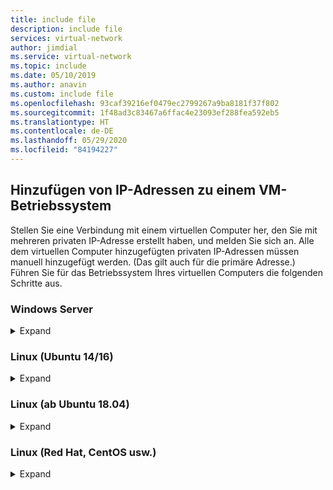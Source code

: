 ```yaml
---
title: include file
description: include file
services: virtual-network
author: jimdial
ms.service: virtual-network
ms.topic: include
ms.date: 05/10/2019
ms.author: anavin
ms.custom: include file
ms.openlocfilehash: 93caf39216ef0479ec2799267a9ba8181f37f802
ms.sourcegitcommit: 1f48ad3c83467a6ffac4e23093ef288fea592eb5
ms.translationtype: HT
ms.contentlocale: de-DE
ms.lasthandoff: 05/29/2020
ms.locfileid: "84194227"
---
```

## <a name="add-ip-addresses-to-a-vm-operating-system"></a><a name="os-config"></a>Hinzufügen von IP-Adressen zu einem VM-Betriebssystem

Stellen Sie eine Verbindung mit einem virtuellen Computer her, den Sie mit mehreren privaten IP-Adresse erstellt haben, und melden Sie sich an. Alle dem virtuellen Computer hinzugefügten privaten IP-Adressen müssen manuell hinzugefügt werden. (Das gilt auch für die primäre Adresse.) Führen Sie für das Betriebssystem Ihres virtuellen Computers die folgenden Schritte aus.

### <a name="windows-server"></a>Windows Server
<details>
  <summary>Expand</summary>

1. Geben Sie an einer Eingabeaufforderung den Befehl *ipconfig /all*ein.  Sie können nur die *primäre* private Adresse anzeigen (über DHCP).
2. Geben Sie an der Eingabeaufforderung *ncpa.cpl* ein, um das Fenster **Netzwerkverbindungen** zu öffnen.
3. Öffnen Sie die Eigenschaften für den entsprechenden Adapter: **Ethernet**.
4. Doppelklicken Sie auf „Internetprotokoll, Version 4“ (IPv4).
5. Wählen Sie **Folgende IP-Adresse verwenden** aus, und geben Sie die folgenden Werte ein:

    * **IP-Adresse**: Geben Sie die *primäre* private IP-Adresse ein.
    * **Subnetzmaske**: Wird basierend auf Ihrem Subnetz festgelegt. Wenn das Subnetz beispielsweise ein /24-Subnetz ist, lautet die Subnetzmaske „255.255.255.0“.
    * **Standardgateway**: Die erste IP-Adresse im Subnetz. Wenn das Subnetz „10.0.0.1/24“ ist, lautet die Gateway-IP-Adresse „10.0.0.0/24“.
    * Wählen Sie **Folgende DNS-Serveradressen verwenden** aus, und geben Sie die folgenden Werte ein:
        * **Bevorzugter DNS-Server**: Geben Sie „168.63.129.16“ ein, falls Sie nicht Ihren eigenen DNS-Server verwenden.  Wenn Sie Ihren eigenen DNS-Server verwenden, geben Sie die IP-Adresse für Ihren Server ein.  (Bei einem alternativen DNS-Server können Sie eine beliebige öffentliche DNS-Serveradresse auswählen.)
    * Wählen Sie die Schaltfläche **Erweitert** aus, und fügen Sie zusätzliche IP-Adressen hinzu. Fügen Sie jede der sekundären privaten IP-Adressen, die Sie in einem vorherigen Schritt der Azure-Netzwerkschnittstelle hinzugefügt haben, der Windows-Netzwerkschnittstelle hinzu, die der primären IP-Adresse der Azure-Netzwerkschnittstelle zugewiesen ist.

        Die öffentliche IP-Adresse sollte niemals manuell einem virtuellen Azure-Computer innerhalb des Betriebssystems des virtuellen Computers zugewiesen werden. Wenn Sie die IP-Adresse im Betriebssystem manuell festlegen, stellen Sie sicher, dass es sich um dieselbe Adresse wie die private IP-Adresse handelt, die der Azure-[Netzwerkschnittstelle](../articles/virtual-network/virtual-network-network-interface-addresses.md#change-ip-address-settings) zugewiesen ist. Andernfalls kann die Verbindung mit dem virtuellen Computer verloren gehen. Erfahren Sie mehr über Einstellungen für [private IP-Adressen](../articles/virtual-network/virtual-network-network-interface-addresses.md#private). Eine öffentliche Azure-IP-Adresse sollte niemals im Betriebssystem zugewiesen werden.

    * Klicken Sie auf **OK**, um die TCP/IP-Einstellungen zu schließen, und dann erneut auf **OK**, um die Adaptereinstellungen zu schließen. Die RDP-Verbindung wird wiederhergestellt.

6. Geben Sie an einer Eingabeaufforderung den Befehl *ipconfig /all*ein. Überprüfen Sie, ob alle hinzugefügten IP-Adressen angezeigt werden und DHCP deaktiviert ist.
7. Konfigurieren Sie Windows so, dass die private IP-Adresse der primären IP-Konfiguration in Azure als die primäre IP-Adresse für Windows verwendet wird. Ausführliche Informationen finden Sie unter [No Internet access from Azure Windows VM that has multiple IP addresses](https://support.microsoft.com/help/4040882/no-internet-access-from-azure-windows-vm-that-has-multiple-ip-addresse) (Kein Internetzugriff über einen virtuellen Azure Windows-Computer mit mehreren IP-Adressen). 

### <a name="validation-windows-server"></a>Überprüfung (Windows Server)

Um sicherzustellen, dass Sie mit Ihrer sekundären IP-Konfiguration über die ihr zugeordneten öffentlichen IP-Adresse eine Verbindung mit dem Internet herstellen können. Sobald Sie sie anhand der oben beschriebenen Schritte ordnungsgemäß hinzugefügt haben, verwenden Sie den folgenden Befehl (ersetzen Sie 10.0.0.7 durch die sekundäre, private IP-Adresse):

```bash
ping -S 10.0.0.7 outlook.com
```
>[!NOTE]
>Bei sekundären IP-Konfigurationen können Sie das Internet nur pingen, wenn der Konfiguration eine öffentliche IP-Adresse zugeordnet ist. Bei primären IP-Konfigurationen ist keine öffentliche IP-Adresse zum Pingen des Internets erforderlich.
</details>

### <a name="linux-ubuntu-1416"></a>Linux (Ubuntu 14/16)
<details>
  <summary>Expand</summary>
Es wird empfohlen, die aktuelle Dokumentation für Ihre Linux-Distribution zu nutzen. 

1. Öffnen Sie ein Terminalfenster.
2. Stellen Sie sicher, dass Sie der root-Benutzer sind. Geben Sie andernfalls den folgenden Befehl ein:

   ```bash
   sudo -i
   ```

3. Aktualisieren Sie die Konfigurationsdatei der Netzwerkschnittstelle (es wird von „eth0“ ausgegangen).

   * Behalten Sie den vorhandenen Eintrag für DHCP bei. Die Konfiguration der primären IP-Adresse bleibt unverändert.
   * Fügen Sie mit den folgenden Befehlen eine Konfiguration für eine weitere statische IP-Adresse hinzu:

     ```bash
     cd /etc/network/interfaces.d/
     ls
     ```

     Es sollte eine CFG-Datei angezeigt werden.
4. Öffnen Sie die Datei. Am Ende der Datei sollten die folgenden Zeilen angezeigt werden:

   ```bash
   auto eth0
   iface eth0 inet dhcp
   ```

5. Fügen Sie nach den vorhandenen Zeilen in dieser Datei die folgenden Zeilen ein:

   ```bash
   iface eth0 inet static
   address <your private IP address here>
   netmask <your subnet mask>
   ```

6. Speichern Sie die Datei mit dem folgenden Befehl:

   ```bash
   :wq
   ```

7. Setzen Sie die Netzwerkschnittstelle mit dem folgenden Befehl zurück:

   ```bash
   sudo ifdown eth0 && sudo ifup eth0
   ```

   > [!IMPORTANT]
   > Führen Sie bei Verwendung einer Remoteverbindung „ifdown“ und „ifup“ in der gleichen Zeile aus.
   >

8. Geben Sie den folgenden Befehl ein, um zu überprüfen, ob die IP-Adresse der Netzwerkschnittstelle hinzugefügt wurde:

   ```bash
   ip addr list eth0
   ```

   Es sollte die IP-Adresse angezeigt werden, die Sie als Teil der Liste hinzugefügt haben.

### <a name="validation-ubuntu-1416"></a>Überprüfung (Ubuntu 14/16)

Um sicherzustellen, dass Sie mit Ihrer sekundären IP-Konfiguration über die ihr zugeordneten öffentlichen IP-Adresse eine Verbindung mit dem Internet herstellen können, verwenden den folgenden Befehl:

```bash
ping -I 10.0.0.5 outlook.com
```
>[!NOTE]
>Bei sekundären IP-Konfigurationen können Sie das Internet nur pingen, wenn der Konfiguration eine öffentliche IP-Adresse zugeordnet ist. Bei primären IP-Konfigurationen ist keine öffentliche IP-Adresse zum Pingen des Internets erforderlich.

Wenn Sie ausgehende Verbindungen von einem sekundären NIC für virtuelle Linux-Computer überprüfen möchten, müssen Sie möglicherweise entsprechende Routen hinzufügen. Dazu gibt es zahlreiche Möglichkeiten. Weitere Informationen für Ihre Linux-Distribution finden Sie in der entsprechenden Dokumentation. Nachfolgend finden Sie eine der möglichen Methoden:

```bash
echo 150 custom >> /etc/iproute2/rt_tables 

ip rule add from 10.0.0.5 lookup custom
ip route add default via 10.0.0.1 dev eth2 table custom

```
- Achten Sie darauf, folgende Ersetzungen vorzunehmen:
    - **10.0.0.5** durch die private IP-Adresse, der eine öffentliche IP-Adresse zugeordnet ist
    - **10.0.0.1** durch Ihr Standardgateway
    - **eth2** durch den Namen Ihrer sekundären NIC </details>

### <a name="linux-ubuntu-1804"></a>Linux (ab Ubuntu 18.04)
<details>
  <summary>Expand</summary>
Ubuntu 18.04 und höher wurden für die Betriebssystem-Netzwerkverwaltung in `netplan` geändert. Es wird empfohlen, die aktuelle Dokumentation für Ihre Linux-Distribution zu nutzen. 

1. Öffnen Sie ein Terminalfenster.
2. Stellen Sie sicher, dass Sie der root-Benutzer sind. Geben Sie andernfalls den folgenden Befehl ein:

    ```bash
    sudo -i
    ```

3. Erstellen Sie eine Datei für die zweite Schnittstelle, und öffnen Sie diese in einem Text-Editor:

    ```bash
    vi /etc/netplan/60-static.yaml
    ```

4. Fügen Sie der Datei die folgenden Zeilen hinzu, und ersetzen Sie dabei `10.0.0.6/24` durch Ihre IP-Adresse/Netzmaske:

    ```bash
    network:
        version: 2
        ethernets:
            eth0:
                addresses:
                    - 10.0.0.6/24
    ```

5. Speichern Sie die Datei mit dem folgenden Befehl:

    ```bash
    :wq
    ```

6. Testen Sie die Änderungen mit [netplan try](http://manpages.ubuntu.com/manpages/cosmic/man8/netplan-try.8.html), um die Syntax zu bestätigen:

    ```bash
    netplan try
    ```

> [!NOTE]
> `netplan try` wendet die Änderungen temporär an und macht sie nach 120 Sekunden wieder rückgängig. Wenn ein Verbindungsverlust vorliegt, warten Sie 120 Sekunden, und stellen Sie dann erneut eine Verbindung her. Zu diesem Zeitpunkt wurden etwaige Änderungen zurückgesetzt.

7. Wenn keine Probleme mit `netplan try` auftreten, wenden Sie die Konfigurationsänderungen an:

    ```bash
    netplan apply
    ```

8. Geben Sie den folgenden Befehl ein, um zu überprüfen, ob die IP-Adresse der Netzwerkschnittstelle hinzugefügt wurde:

    ```bash
    ip addr list eth0
    ```

    Es sollte die IP-Adresse angezeigt werden, die Sie als Teil der Liste hinzugefügt haben. Beispiel:

    ```bash
    1: lo: <LOOPBACK,UP,LOWER_UP> mtu 65536 qdisc noqueue state UNKNOWN group default qlen 1000
        link/loopback 00:00:00:00:00:00 brd 00:00:00:00:00:00
        inet 127.0.0.1/8 scope host lo
        valid_lft forever preferred_lft forever
        inet6 ::1/128 scope host
        valid_lft forever preferred_lft forever
    2: eth0: <BROADCAST,MULTICAST,UP,LOWER_UP> mtu 1500 qdisc mq state UP group default qlen 1000
        link/ether 00:0d:3a:8c:14:a5 brd ff:ff:ff:ff:ff:ff
        inet 10.0.0.6/24 brd 10.0.0.255 scope global eth0
        valid_lft forever preferred_lft forever
        inet 10.0.0.4/24 brd 10.0.0.255 scope global secondary eth0
        valid_lft forever preferred_lft forever
        inet6 fe80::20d:3aff:fe8c:14a5/64 scope link
        valid_lft forever preferred_lft forever
    ```
### <a name="validation-ubuntu-1804"></a>Überprüfung (Ubuntu 18.04+)

Um sicherzustellen, dass Sie mit Ihrer sekundären IP-Konfiguration über die ihr zugeordneten öffentlichen IP-Adresse eine Verbindung mit dem Internet herstellen können, verwenden den folgenden Befehl:

```bash
ping -I 10.0.0.5 outlook.com
```
>[!NOTE]
>Bei sekundären IP-Konfigurationen können Sie das Internet nur pingen, wenn der Konfiguration eine öffentliche IP-Adresse zugeordnet ist. Bei primären IP-Konfigurationen ist keine öffentliche IP-Adresse zum Pingen des Internets erforderlich.

Wenn Sie ausgehende Verbindungen von einem sekundären NIC für virtuelle Linux-Computer überprüfen möchten, müssen Sie möglicherweise entsprechende Routen hinzufügen. Dazu gibt es zahlreiche Möglichkeiten. Weitere Informationen für Ihre Linux-Distribution finden Sie in der entsprechenden Dokumentation. Nachfolgend finden Sie eine der möglichen Methoden:

```bash
echo 150 custom >> /etc/iproute2/rt_tables 

ip rule add from 10.0.0.5 lookup custom
ip route add default via 10.0.0.1 dev eth2 table custom

```
- Achten Sie darauf, folgende Ersetzungen vorzunehmen:
    - **10.0.0.5** durch die private IP-Adresse, der eine öffentliche IP-Adresse zugeordnet ist
    - **10.0.0.1** durch Ihr Standardgateway
    - **eth2** durch den Namen Ihrer sekundären NIC </details>

### <a name="linux-red-hat-centos-and-others"></a>Linux (Red Hat, CentOS usw.)
<details>
  <summary>Expand</summary>

1. Öffnen Sie ein Terminalfenster.
2. Stellen Sie sicher, dass Sie der root-Benutzer sind. Geben Sie andernfalls den folgenden Befehl ein:

    ```bash
    sudo -i
    ```

3. Geben Sie Ihr Kennwort ein, und befolgen Sie die entsprechenden Anweisungen. Nachdem Sie der root-Benutzer sind, navigieren Sie mit dem folgenden Befehl zum Ordner der Netzwerkskripts:

    ```bash
    cd /etc/sysconfig/network-scripts
    ```

4. Listen Sie die zugehörigen ifcfg-Dateien mit dem folgenden Befehl auf:

    ```bash
    ls ifcfg-*
    ```

    Unter den Dateien sollte die Datei *ifcfg-eth0* angezeigt werden.

5. Erstellen Sie zum Hinzufügen einer IP-Adresse eine entsprechende Konfigurationsdatei, wie weiter unten gezeigt. Beachten Sie, dass für jede IP-Konfiguration eine Datei erstellt werden muss.

    ```bash
    touch ifcfg-eth0:0
    ```

6. Öffnen Sie die Datei *ifcfg-eth0:0* mithilfe des folgenden Befehls:

    ```bash
    vi ifcfg-eth0:0
    ```

7. Fügen Sie der Datei mithilfe des folgenden Befehls Inhalt hinzu (in diesem Fall: *Eth0:0*). Aktualisieren Sie die Informationen auf der Grundlage Ihrer IP-Adresse.

    ```bash
    DEVICE=eth0:0
    BOOTPROTO=static
    ONBOOT=yes
    IPADDR=192.168.101.101
    NETMASK=255.255.255.0
    ```

8. Speichern Sie die Datei mit dem folgenden Befehl:

    ```bash
    :wq
    ```

9. Starten Sie die Netzwerkdienste neu, und stellen Sie sicher, dass die Änderungen übernommen wurden. Führen Sie dazu die folgenden Befehle aus:

    ```bash
    /etc/init.d/network restart
    ifconfig
    ```

    In der zurückgegebenen Liste sollte die hinzugefügte IP-Adresse *eth0:0*angezeigt werden.

### <a name="validation-red-hat-centos-and-others"></a>Überprüfung (Red Hat, CentOS usw.)

Um sicherzustellen, dass Sie mit Ihrer sekundären IP-Konfiguration über die ihr zugeordneten öffentlichen IP-Adresse eine Verbindung mit dem Internet herstellen können, verwenden den folgenden Befehl:

```bash
ping -I 10.0.0.5 outlook.com
```
>[!NOTE]
>Bei sekundären IP-Konfigurationen können Sie das Internet nur pingen, wenn der Konfiguration eine öffentliche IP-Adresse zugeordnet ist. Bei primären IP-Konfigurationen ist keine öffentliche IP-Adresse zum Pingen des Internets erforderlich.

Wenn Sie ausgehende Verbindungen von einem sekundären NIC für virtuelle Linux-Computer überprüfen möchten, müssen Sie möglicherweise entsprechende Routen hinzufügen. Dazu gibt es zahlreiche Möglichkeiten. Weitere Informationen für Ihre Linux-Distribution finden Sie in der entsprechenden Dokumentation. Nachfolgend finden Sie eine der möglichen Methoden:

```bash
echo 150 custom >> /etc/iproute2/rt_tables 

ip rule add from 10.0.0.5 lookup custom
ip route add default via 10.0.0.1 dev eth2 table custom

```
- Achten Sie darauf, folgende Ersetzungen vorzunehmen:
    - **10.0.0.5** durch die private IP-Adresse, der eine öffentliche IP-Adresse zugeordnet ist
    - **10.0.0.1** durch Ihr Standardgateway
    - **eth2** durch den Namen Ihrer sekundären NIC </details>